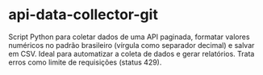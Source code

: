 # api-data-collector-git
Script Python para coletar dados de uma API paginada, formatar valores numéricos no padrão brasileiro (vírgula como separador decimal) e salvar em CSV. Ideal para automatizar a coleta de dados e gerar relatórios. Trata erros como limite de requisições (status 429).
